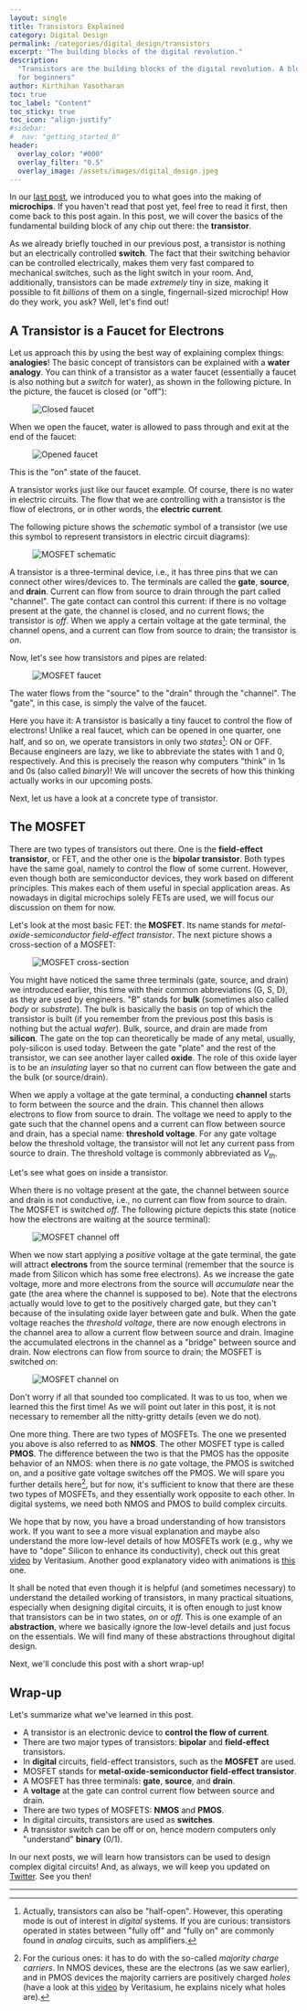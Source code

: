 ```yaml
---
layout: single
title: Transistors Explained
category: Digital Design
permalink: /categories/digital_design/transistors
excerpt: "The building blocks of the digital revolution."
description:
  "Transistors are the building blocks of the digital revolution. A blog post
  for beginners"
author: Kirthihan Yasotharan
toc: true
toc_label: "Content"
toc_sticky: true
toc_icon: "align-justify"
#sidebar:
#  nav: "getting_started_0"
header:
  overlay_color: "#000"
  overlay_filter: "0.5"
  overlay_image: /assets/images/digital_design.jpeg
---
```


In our [last post](/categories/digital_design/intro), we introduced you to what
goes into the making of **microchips**. If you haven't read that post yet, feel
free to read it first, then come back to this post again. In this post, we will
cover the basics of the fundamental building block of any chip out there: the
**transistor**.

As we already briefly touched in our previous post, a transistor is nothing but
an electrically controlled **switch**. The fact that their switching behavior
can be controlled electrically, makes them very fast compared to mechanical
switches, such as the light switch in your room. And, additionally, transistors
can be made _extremely_ tiny in size, making it possible to fit _billions_ of
them on a single, fingernail-sized microchip! How do they work, you ask? Well,
let's find out!

## A Transistor is a Faucet for Electrons

Let us approach this by using the best way of explaining complex things:
**analogies**! The basic concept of transistors can be explained with a **water
analogy**. You can think of a transistor as a water faucet (essentially a faucet
is also nothing but a _switch_ for water), as shown in the following picture. In
the picture, the faucet is closed (or "off"):

<figure class="img-center" style="width:50%">
  <img src="/assets/images/dd_00002-faucet-closed.png" alt="Closed faucet" title="Closed faucet">
  <!-- <figcaption class="figure-caption text-center">Microchips</figcaption> -->
</figure>

When we open the faucet, water is allowed to pass through and exit at the end of
the faucet:

<figure class="img-center" style="width:50%">
  <img src="/assets/images/dd_00002-faucet-open.png" alt="Opened faucet" title="Opened faucet">
  <!-- <figcaption class="figure-caption text-center">Microchips</figcaption> -->
</figure>

This is the "on" state of the faucet.

A transistor works just like our faucet example. Of course, there is no water in
electric circuits. The flow that we are controlling with a transistor is the
flow of electrons, or in other words, the **electric current**.

The following picture shows the _schematic_ symbol of a transistor (we use this
symbol to represent transistors in electric circuit diagrams):

<figure class="img-center" style="width:50%">
  <img src="/assets/images/dd_00002-mosfet-schematic.png" alt="MOSFET schematic" title="MOSFET schematic">
  <!-- <figcaption class="figure-caption text-center">Microchips</figcaption> -->
</figure>

A transistor is a three-terminal device, i.e., it has three pins that we can
connect other wires/devices to. The terminals are called the **gate**,
**source**, and **drain**. Current can flow from source to drain through the
part called "channel". The gate contact can control this current: if there is no
voltage present at the gate, the channel is closed, and no current flows; the
transistor is _off_. When we apply a certain voltage at the gate terminal, the
channel opens, and a current can flow from source to drain; the transistor is
_on_.

Now, let's see how transistors and pipes are related:

<figure class="img-center" style="width:50%">
  <img src="/assets/images/dd_00002-faucet-mosfet.png" alt="MOSFET faucet" title="MOSFET faucet">
  <!-- <figcaption class="figure-caption text-center">Microchips</figcaption> -->
</figure>

The water flows from the "source" to the "drain" through the "channel". The
"gate", in this case, is simply the valve of the faucet.

Here you have it: A transistor is basically a tiny faucet to control the flow of
electrons! Unlike a real faucet, which can be opened in one quarter, one half,
and so on, we operate transistors in only two _states_[^1]: ON or OFF. Because
engineers are lazy, we like to abbreviate the states with 1 and 0, respectively.
And this is precisely the reason why computers "think" in 1s and 0s (also called
_binary_)! We will uncover the secrets of how this thinking actually works in
our upcoming posts.

<!--
todo:

- halb offen gibts auch bei transistoren ✔
- nicht jeder transistor wird über eine spannung gesteuert

[todo] Just for completeness: there are also transistors that use a current flow
instead of a voltage to control

-->

Next, let us have a look at a concrete type of transistor.

[^1]:
    Actually, transistors can also be "half-open". However, this operating mode
    is out of interest in _digital_ systems. If you are curious: transistors
    operated in states between "fully off" and "fully on" are commonly found in
    _analog_ circuits, such as amplifiers.

## The MOSFET

There are two types of transistors out there. One is the **field-effect
transistor**, or FET, and the other one is the **bipolar transistor**. Both
types have the same goal, namely to control the flow of some current. However,
even though both are semiconductor devices, they work based on different
principles. This makes each of them useful in special application areas. As
nowadays in digital microchips solely FETs are used, we will focus our
discussion on them for now.

Let's look at the most basic FET: the **MOSFET**. Its name stands for
_metal-oxide-semiconductor field-effect transistor_. The next picture shows a
cross-section of a MOSFET:

<figure class="img-center" style="width:50%">
  <img src="/assets/images/dd_00002-mosfet-cross-section.png" alt="MOSFET cross-section" title="MOSFET cross-section">
  <!-- <figcaption class="figure-caption text-center">Microchips</figcaption> -->
</figure>

You might have noticed the same three terminals (gate, source, and drain) we
introduced earlier, this time with their common abbreviations (G, S, D), as they
are used by engineers. "B" stands for **bulk** (sometimes also called _body_ or
_substrate_). The bulk is basically the basis on top of which the transistor is
built (if you remember from the previous post this basis is nothing but the
actual _wafer_). Bulk, source, and drain are made from **silicon**. The gate on
the top can theoretically be made of any metal, usually, poly-silicon is used
today. Between the gate "plate" and the rest of the transistor, we can see
another layer called **oxide**. The role of this oxide layer is to be an
_insulating_ layer so that no current can flow between the gate and the bulk (or
source/drain).

When we apply a voltage at the gate terminal, a conducting **channel** starts to
form between the source and the drain. This channel then allows electrons to
flow from source to drain. The voltage we need to apply to the gate such that
the channel opens and a current can flow between source and drain, has a special
name: **threshold voltage**. For any gate voltage below the threshold voltage,
the transistor will not let any current pass from source to drain. The threshold
voltage is commonly abbreviated as $V_{th}$.

Let's see what goes on inside a transistor.

When there is no voltage present at the gate, the channel between source and
drain is not conductive, i.e., no current can flow from source to drain. The
MOSFET is switched _off_. The following picture depicts this state (notice how
the electrons are waiting at the source terminal):

<figure class="img-center" style="width:50%">
  <img src="/assets/images/dd_00002-mosfet-channel-off.png" alt="MOSFET channel off" title="MOSFET channel off">
  <!-- <figcaption class="figure-caption text-center">Microchips</figcaption> -->
</figure>

When we now start applying a _positive_ voltage at the gate terminal, the gate
will attract **electrons** from the source terminal (remember that the source is
made from Silicon which has some free electrons). As we increase the gate
voltage, more and more electrons from the source will _accumulate_ near the gate
(the area where the channel is supposed to be). Note that the electrons actually
would love to get to the positively charged gate, but they can't because of the
insulating oxide layer between gate and bulk. When the gate voltage reaches the
_threshold voltage_, there are now enough electrons in the channel area to allow
a current flow between source and drain. Imagine the accumulated electrons in
the channel as a "bridge" between source and drain. Now electrons can flow from
source to drain; the MOSFET is switched _on_:

<figure class="img-center" style="width:50%">
  <img src="/assets/images/dd_00002-mosfet-channel-on.png" alt="MOSFET channel on" title="MOSFET channel on">
  <!-- <figcaption class="figure-caption text-center">Microchips</figcaption> -->
</figure>

Don't worry if all that sounded too complicated. It was to us too, when we
learned this the first time! As we will point out later in this post, it is not
necessary to remember all the nitty-gritty details (even we do not).

One more thing. There are two types of MOSFETs. The one we presented you above
is also referred to as **NMOS**. The other MOSFET type is called **PMOS**. The
difference between the two is that the PMOS has the opposite behavior of an
NMOS: when there is _no_ gate voltage, the PMOS is switched on, and a positive
gate voltage switches off the PMOS. We will spare you further details here[^2],
but for now, it's sufficient to know that there are these two types of MOSFETs,
and they essentially work opposite to each other. In digital systems, we need
both NMOS and PMOS to build complex circuits.

We hope that by now, you have a broad understanding of how transistors work. If
you want to see a more visual explanation and maybe also understand the more
low-level details of how MOSFETs work (e.g., why we have to "dope" Silicon to
enhance its conductivity), check out this great
[video](https://www.youtube.com/watch?v=IcrBqCFLHIY) by Veritasium. Another good
explanatory video with animations is
[this](https://www.youtube.com/watch?v=Bfvyj88Hs_o) one.

It shall be noted that even though it is helpful (and sometimes necessary) to
understand the detailed working of transistors, in many practical situations,
especially when designing digital circuits, it is often enough to just know that
transistors can be in two states, _on_ or _off_. This is one example of an
**abstraction**, where we basically ignore the low-level details and just focus
on the essentials. We will find many of these abstractions throughout digital
design.

Next, we'll conclude this post with a short wrap-up!

[^2]:
    For the curious ones: it has to do with the so-called _majority charge
    carriers_. In NMOS devices, these are the electrons (as we saw earlier), and
    in PMOS devices the majority carriers are positively charged _holes_ (have a
    look at this [video](https://www.youtube.com/watch?v=IcrBqCFLHIY) by
    Veritasium, he explains nicely what holes are).

## Wrap-up

Let's summarize what we've learned in this post.

- A transistor is an electronic device to **control the flow of current**.
- There are two major types of transistors: **bipolar** and **field-effect**
  transistors.
- In **digital** circuits, field-effect transistors, such as the **MOSFET** are
  used.
- MOSFET stands for **metal-oxide-semiconductor field-effect transistor**.
- A MOSFET has three terminals: **gate**, **source**, and **drain**.
- A **voltage** at the gate can control current flow between source and drain.
- There are two types of MOSFETS: **NMOS** and **PMOS**.
- In digital circuits, transistors are used as **switches**.
- A transistor switch can be off or on, hence modern computers only "understand"
  **binary** (0/1).

In our next posts, we will learn how transistors can be used to design complex
digital circuits! And, as always, we will keep you updated on
[Twitter](https://twitter.com/bitsandvolts). See you then!

---
